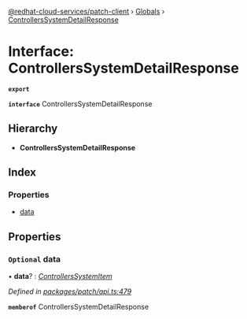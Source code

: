 [@redhat-cloud-services/patch-client](../README.md) › [Globals](../globals.md) › [ControllersSystemDetailResponse](controllerssystemdetailresponse.md)

# Interface: ControllersSystemDetailResponse

**`export`** 

**`interface`** ControllersSystemDetailResponse

## Hierarchy

* **ControllersSystemDetailResponse**

## Index

### Properties

* [data](controllerssystemdetailresponse.md#optional-data)

## Properties

### `Optional` data

• **data**? : *[ControllersSystemItem](controllerssystemitem.md)*

*Defined in [packages/patch/api.ts:479](https://github.com/Hyperkid123/javascript-clients/blob/064feea/packages/patch/api.ts#L479)*

**`memberof`** ControllersSystemDetailResponse
